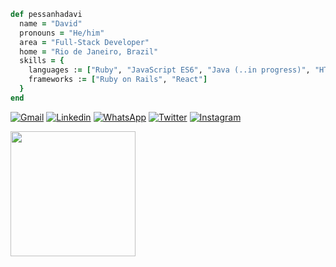 ```ruby
def pessanhadavi
  name = "David"
  pronouns = "He/him"
  area = "Full-Stack Developer"
  home = "Rio de Janeiro, Brazil"
  skills = {
    languages := ["Ruby", "JavaScript ES6", "Java (..in progress)", "HTML5", "CSS3", "SQL"],
    frameworks := ["Ruby on Rails", "React"]
  }
end
```
[![Gmail](https://img.shields.io/badge/-Gmail-FF0000?style=flat-square&labelColor=FF0000&logo=gmail&logoColor=white)](mailto:davidppessanha@gmail.com)
[![Linkedin](https://img.shields.io/badge/-Linkedin-0e76a8?style=flat-square&logo=Linkedin&logoColor=white)](https://www.linkedin.com/in/david-pessanha-580891204/)
[![WhatsApp](https://img.shields.io/badge/WhatsApp-25D366?=flat-square&logo=whatsapp&logoColor=white)](https://api.whatsapp.com/send?phone=5521998863154)
[![Twitter](https://img.shields.io/badge/Twitter-1DA1F2?=flat-square&logo=twitter&logoColor=white)](https://twitter.com/pessanha_davi)
[![Instagram](https://img.shields.io/badge/-Instagram-DF0174?style=flat-square&labelColor=DF0174&logo=instagram&logoColor=white)](https://www.instagram.com/pessanhadavi/)

<img src="https://64.media.tumblr.com/1141fd65af16df19bd8059277dbc3e14/ef1bff50b608e930-6d/s400x600/8368ffbfb15ad6a62d23a5c335abe65e78e431f3.gif" width="200px">
